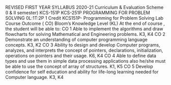 REVISED FIRST YEAR SYLLABUS 2020-21 Curriculum & Evaluation Scheme (I & II semester) 
KCS-151P KCS-251P PROGRAMMING FOR PROBLEM SOLVING
 0L:1T:2P 1 Credit KCS151P- Programming for Problem Solving Lab Course Outcome
 ( CO) Bloom’s Knowledge Level (KL) At the end of course , the student will be able to: CO 1 Able to implement the algorithms and draw flowcharts for solving Mathematical and Engineering problems. K3, K4 CO 2 Demonstrate an understanding of computer programming language concepts. K3, K2 CO 3 Ability to design and develop Computer programs, analyzes, and interprets the concept of pointers, declarations, initialization, operations on pointers and their usage. K6, K4 CO 4 Able to define data types and use them in simple data processing applications also he/she must be able to use the concept of array of structures. K1, K5 CO 5 Develop confidence for self education and ability for life-long learning needed for Computer language. K3, K4 
